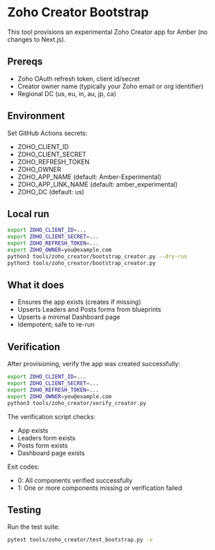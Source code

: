 # Zoho Creator Bootstrap

This tool provisions an experimental Zoho Creator app for Amber (no changes to Next.js).

## Prereqs

- Zoho OAuth refresh token, client id/secret
- Creator owner name (typically your Zoho email or org identifier)
- Regional DC (us, eu, in, au, jp, ca)

## Environment

Set GitHub Actions secrets:
- ZOHO_CLIENT_ID
- ZOHO_CLIENT_SECRET
- ZOHO_REFRESH_TOKEN
- ZOHO_OWNER
- ZOHO_APP_NAME (default: Amber-Experimental)
- ZOHO_APP_LINK_NAME (default: amber_experimental)
- ZOHO_DC (default: us)

## Local run

```bash
export ZOHO_CLIENT_ID=...
export ZOHO_CLIENT_SECRET=...
export ZOHO_REFRESH_TOKEN=...
export ZOHO_OWNER=you@example.com
python3 tools/zoho_creator/bootstrap_creator.py --dry-run
python3 tools/zoho_creator/bootstrap_creator.py
```

## What it does

- Ensures the app exists (creates if missing)
- Upserts Leaders and Posts forms from blueprints
- Upserts a minimal Dashboard page
- Idempotent; safe to re-run

## Verification

After provisioning, verify the app was created successfully:

```bash
export ZOHO_CLIENT_ID=...
export ZOHO_CLIENT_SECRET=...
export ZOHO_REFRESH_TOKEN=...
export ZOHO_OWNER=you@example.com
python3 tools/zoho_creator/verify_creator.py
```

The verification script checks:
- App exists
- Leaders form exists
- Posts form exists
- Dashboard page exists

Exit codes:
- 0: All components verified successfully
- 1: One or more components missing or verification failed

## Testing

Run the test suite:

```bash
pytest tools/zoho_creator/test_bootstrap.py -v
```
